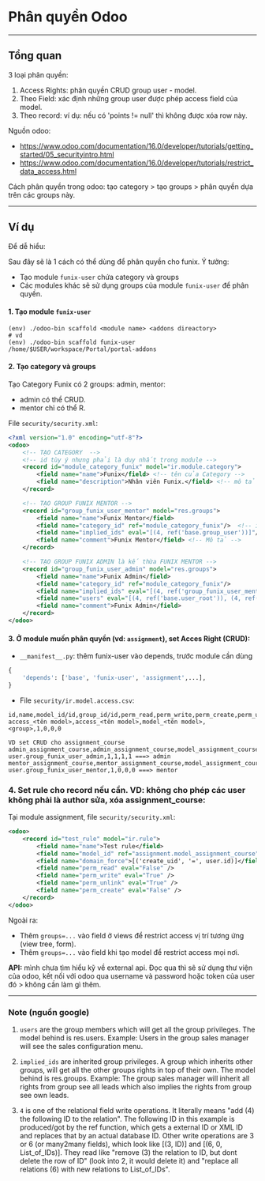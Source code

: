 # Phân quyền Odoo

---

## Tổng quan

3 loại phân quyền: 

1. Access Rights: phân quyền CRUD group user - model.
2. Theo Field: xác định những group user được phép access field của model. 
3. Theo record: ví dụ: nếu có 'points != null' thì không được xóa row này. 

Nguồn odoo: 
- https://www.odoo.com/documentation/16.0/developer/tutorials/getting_started/05_securityintro.html
- https://www.odoo.com/documentation/16.0/developer/tutorials/restrict_data_access.html

Cách phân quyền trong odoo: tạo category > tạo groups > phân quyền dựa trên các groups này.


---

## Ví dụ

Để dễ hiểu: 

Sau đây sẽ là 1 cách có thể dùng để phân quyền cho funix. Ý tưởng: 
- Tạo module `funix-user` chứa category và groups
- Các modules khác sẽ sử dụng groups của module `funix-user` để phân quyền. 


#### 1. Tạo module `funix-user`

```shell
(env) ./odoo-bin scaffold <module name> <addons direactory>
# vd
(env) ./odoo-bin scaffold funix-user /home/$USER/workspace/Portal/portal-addons
```

#### 2. Tạo category và groups

Tạo Category Funix có 2 groups: admin, mentor:
- admin có thể CRUD. 
- mentor chỉ có thể R.

File `security/security.xml`: 

```xml
<?xml version="1.0" encoding="utf-8"?>
<odoo>
    <!-- TẠO CATEGORY  -->
    <!-- id tùy ý nhưng phải là duy nhất trong module -->
    <record id="module_category_funix" model="ir.module.category">
        <field name="name">Funix</field> <!-- tên của Category -->
        <field name="description">Nhân viên Funix.</field> <!-- mô tả Category -->
    </record>

    <!-- TẠO GROUP FUNIX MENTOR -->
    <record id="group_funix_user_mentor" model="res.groups">
        <field name="name">Funix Mentor</field>
        <field name="category_id" ref="module_category_funix"/>  <!-- id của category trên -->
        <field name="implied_ids" eval="[(4, ref('base.group_user'))]"/>   <!-- base.group_user là group có sẵn của odoo. '4' là gì thì đọc chú thích ở cuối bài -->
        <field name="comment">Funix Mentor</field> <!-- Mô tả -->
    </record>

    <!-- TẠO GROUP FUNIX ADMIN là kế thừa FUNIX MENTOR -->
    <record id="group_funix_user_admin" model="res.groups">
        <field name="name">Funix Admin</field>
        <field name="category_id" ref="module_category_funix"/>  
        <field name="implied_ids" eval="[(4, ref('group_funix_user_mentor'))]"/> 
        <field name="users" eval="[(4, ref('base.user_root')), (4, ref('base.user_admin'))]"/> <!-- base.user_root và base.user_admin có quyền như admin -->
        <field name="comment">Funix Admin</field>
    </record>
</odoo>
```

#### 3. Ở module muốn phân quyền (vd: `assignment`), set Acces Right (CRUD):
- `__manifest__.py`: thêm funix-user vào depends, trước module cần dùng

```python
{
    'depends': ['base', 'funix-user', 'assignment',...],
}
```

- File `security/ir.model.access.csv`:

```csv
id,name,model_id/id,group_id/id,perm_read,perm_write,perm_create,perm_unlink
access_<tên model>,access_<tên model>,model_<tên model>,<group>,1,0,0,0

VD set CRUD cho assignment_course
admin_assignment_course,admin_assignment_course,model_assignment_course,funix-user.group_funix_user_admin,1,1,1,1 ===> admin
mentor_assignment_course,mentor_assignment_course,model_assignment_course,funix-user.group_funix_user_mentor,1,0,0,0 ===> mentor
```

### 4. Set rule cho record nếu cần. VD: không cho phép các user không phải là author sửa, xóa assignment_course:

Tại module assignment, file `security/security.xml`: 

```xml
<odoo>
    <record id="test_rule" model="ir.rule">
        <field name="name">Test rule</field>
        <field name="model_id" ref="assignment.model_assignment_course"/>
        <field name="domain_force">[('create_uid', '=', user.id)]</field>  
        <field name="perm_read" eval="False" />
        <field name="perm_write" eval="True" />
        <field name="perm_unlink" eval="True" />
        <field name="perm_create" eval="False" />
    </record>
</odoo>
```

Ngoài ra: 
- Thêm `groups=...` vào field ở views để restrict access vị trí tương ứng (view tree, form). 
- Thêm `groups=...` vào field khi tạo model để restrict access mọi nơi. 

**API:** mình chưa tìm hiểu kỹ về external api. Đọc qua thì sẽ sử dụng thư viện của odoo, kết nối với odoo qua username và password hoặc token của user đó > không cần làm gì thêm. 

---

### Note (nguồn google)

1. `users` are the group members which will get all the group privileges. The model behind is res.users. Example: Users in the group sales manager will see the sales configuration menu.

2. `implied_ids` are inherited group privileges. A group which inherits other groups, will get all the other groups rights in top of their own. The model behind is res.groups. Example: The group sales manager will inherit all rights from group see all leads which also implies the rights from group see own leads.

3. `4` is one of the relational field write operations. It literally means "add (4) the following ID to the relation". The following ID in this example is produced/got by the ref function, which gets a external ID or XML ID and replaces that by an actual database ID. Other write operations are 3 or 6 (or many2many fields), which look like [(3, ID)] and [(6, 0, List_of_IDs)]. They read like "remove (3) the relation to ID, but dont delete the row of ID" (look into 2, it would delete it) and "replace all relations (6) with new relations to List_of_IDs". 

